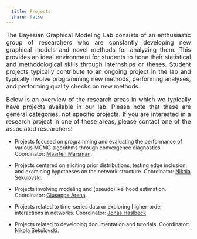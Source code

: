 ```yaml
---
  title: Projects
  share: false
---
```


<p style="font-size:medium;text-align:justify">The Bayesian Graphical Modeling Lab consists of an enthusiastic group of researchers who are constantly developing new graphical models and novel methods for analyzing them. This provides an ideal environment for students to hone their statistical and methodological skills through internships or theses. Student projects typically contribute to an ongoing project in the lab and typically involve programming new methods, performing analyses, and performing quality checks on new methods.</p>

<p style="font-size:medium;text-align:justify">Below is an overview of the research areas in which we typically have projects available in our lab. Please note that these are general categories, not specific projects. If you are interested in a research project in one of these areas, please contact one of the associated researchers!</p>

- Projects focused on programming and evaluating the performance of various MCMC algorithms through convergence diagnostics. Coordinator: <a href="https://bayesiangraphicalmodeling.com/author/maarten-marsman/">Maarten Marsman</a>.

- Projects centered on eliciting prior distributions, testing edge inclusion, and examining hypotheses on the network structure. Coordinator: <a href="https://bayesiangraphicalmodeling.com/author/nikola-sekulovski/">Nikola Sekulovski</a>.

- Projects involving modeling and (pseudo)likelihood estimation. Coordinator: <a href="https://bayesiangraphicalmodeling.com/author/giuseppe-arena/">Giuseppe Arena</a>.

- Projects related to time-series data or exploring higher-order interactions in networks. Coordinator: <a href="https://bayesiangraphicalmodeling.com/author/jonas-haslbeck/">Jonas Haslbeck</a>

- Projects related to developing documentation and tutorials. Coordinator: <a href="https://bayesiangraphicalmodeling.com/author/nikola-sekulovski/">Nikola Sekulovski</a>.


